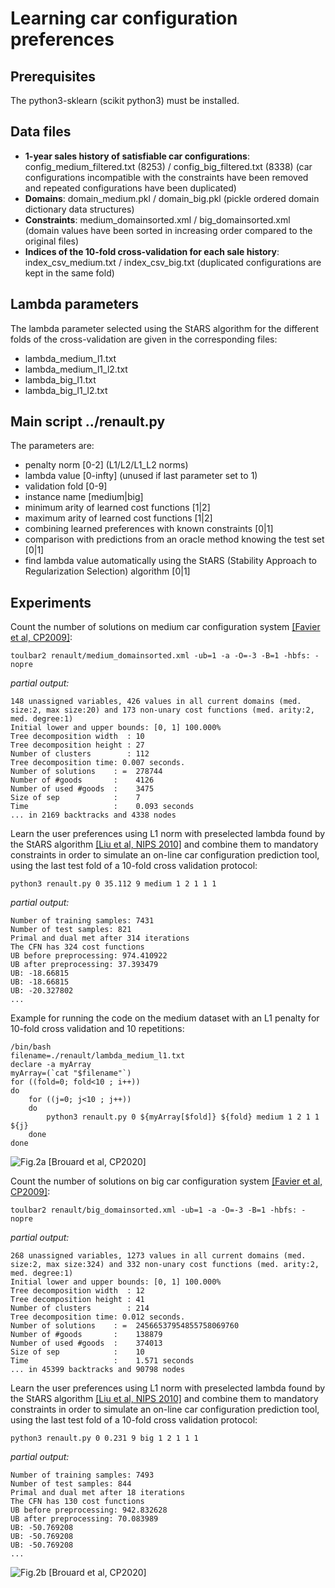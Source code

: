 
# Learning car configuration preferences

## Prerequisites

The python3-sklearn (scikit python3) must be installed. 

## Data files
* **1-year sales history of satisfiable car configurations**: config_medium_filtered.txt (8253) / config_big_filtered.txt (8338) (car configurations incompatible with the constraints have been removed and repeated configurations have been duplicated)
* **Domains**: domain_medium.pkl / domain_big.pkl (pickle ordered domain dictionary data structures)
* **Constraints**: medium_domainsorted.xml / big_domainsorted.xml (domain values have been sorted in increasing order compared to the original files)
* **Indices of the 10-fold cross-validation for each sale history**: index_csv_medium.txt / index_csv_big.txt (duplicated configurations are kept in the same fold)

## Lambda parameters
The lambda parameter selected using the StARS algorithm for the different folds of the cross-validation are given in the corresponding files:
* lambda_medium_l1.txt
* lambda_medium_l1_l2.txt
* lambda_big_l1.txt
* lambda_big_l1_l2.txt

## Main script ../renault.py
The parameters are:
* penalty norm [0-2] (L1/L2/L1_L2 norms)
* lambda value [0-infty] (unused if last parameter set to 1)
* validation fold [0-9]
* instance name [medium|big] 
* minimum arity of learned cost functions [1|2]
* maximum arity of learned cost functions [1|2]
* combining learned preferences with known constraints [0|1]
* comparison with predictions from an oracle method knowing the test set [0|1]
* find lambda value automatically using the StARS (Stability Approach to Regularization Selection) algorithm [0|1]

## Experiments

Count the number of solutions on medium car configuration system [[Favier et al, CP2009]](http://miat.inrae.fr/degivry/Favier09a.pdf):

```
toulbar2 renault/medium_domainsorted.xml -ub=1 -a -O=-3 -B=1 -hbfs: -nopre
```

*partial output:*

```
148 unassigned variables, 426 values in all current domains (med. size:2, max size:20) and 173 non-unary cost functions (med. arity:2, med. degree:1)
Initial lower and upper bounds: [0, 1] 100.000%
Tree decomposition width  : 10
Tree decomposition height : 27
Number of clusters        : 112
Tree decomposition time: 0.007 seconds.
Number of solutions    : =  278744
Number of #goods       :    4126
Number of used #goods  :    3475
Size of sep            :    7
Time                   :    0.093 seconds
... in 2169 backtracks and 4338 nodes
```

Learn the user preferences using L1 norm with preselected lambda found by the StARS algorithm [[Liu et al, NIPS 2010]](http://papers.nips.cc/paper/3966-stability-approach-to-regularization-selection-stars-for-high-dimensional-graphical-models) and combine them to mandatory constraints in order to simulate an on-line car configuration prediction tool, using the last test fold of a 10-fold cross validation protocol:

```
python3 renault.py 0 35.112 9 medium 1 2 1 1 1
```

*partial output:*

```
Number of training samples: 7431
Number of test samples: 821
Primal and dual met after 314 iterations
The CFN has 324 cost functions
UB before preprocessing: 974.410922
UB after preprocessing: 37.393479
UB: -18.66815
UB: -18.66815
UB: -20.327802
...
```

Example for running the code on the medium dataset with an L1 penalty for 10-fold cross validation and 10 repetitions:

```
/bin/bash
filename=./renault/lambda_medium_l1.txt
declare -a myArray
myArray=(`cat "$filename"`)
for ((fold=0; fold<10 ; i++))
do
    for ((j=0; j<10 ; j++))
    do
	    python3 renault.py 0 ${myArray[$fold]} ${fold} medium 1 2 1 1 ${j}
    done
done
```

![Fig.2a [Brouard et al, CP2020]](http://genoweb.toulouse.inra.fr/~degivry/evalgm/medium.png)

Count the number of solutions on big car configuration system [[Favier et al, CP2009]](http://miat.inrae.fr/degivry/Favier09a.pdf):

```
toulbar2 renault/big_domainsorted.xml -ub=1 -a -O=-3 -B=1 -hbfs: -nopre
```

*partial output:*

```
268 unassigned variables, 1273 values in all current domains (med. size:2, max size:324) and 332 non-unary cost functions (med. arity:2, med. degree:1)
Initial lower and upper bounds: [0, 1] 100.000%
Tree decomposition width  : 12
Tree decomposition height : 41
Number of clusters        : 214
Tree decomposition time: 0.012 seconds.
Number of solutions    : =  24566537954855758069760
Number of #goods       :    138879
Number of used #goods  :    374013
Size of sep            :    10
Time                   :    1.571 seconds
... in 45399 backtracks and 90798 nodes
```

Learn the user preferences using L1 norm with preselected lambda found by the StARS algorithm [[Liu et al, NIPS 2010]](http://papers.nips.cc/paper/3966-stability-approach-to-regularization-selection-stars-for-high-dimensional-graphical-models) and combine them to mandatory constraints in order to simulate an on-line car configuration prediction tool, using the last test fold of a 10-fold cross validation protocol:

```
python3 renault.py 0 0.231 9 big 1 2 1 1 1
```

*partial output:*

```
Number of training samples: 7493
Number of test samples: 844
Primal and dual met after 18 iterations
The CFN has 130 cost functions
UB before preprocessing: 942.832628
UB after preprocessing: 70.083989
UB: -50.769208
UB: -50.769208
UB: -50.769208
...
```

![Fig.2b [Brouard et al, CP2020]](http://genoweb.toulouse.inra.fr/~degivry/evalgm/big.png)
